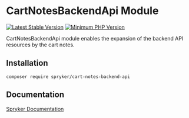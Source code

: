 # CartNotesBackendApi Module
[![Latest Stable Version](https://poser.pugx.org/spryker/cart-notes-backend-api/v/stable.svg)](https://packagist.org/packages/spryker/cart-notes-backend-api)
[![Minimum PHP Version](https://img.shields.io/badge/php-%3E%3D%208.2-8892BF.svg)](https://php.net/)

CartNotesBackendApi module enables the expansion of the backend API resources by the cart notes.

## Installation

```
composer require spryker/cart-notes-backend-api
```

## Documentation

[Spryker Documentation](https://docs.spryker.com)
